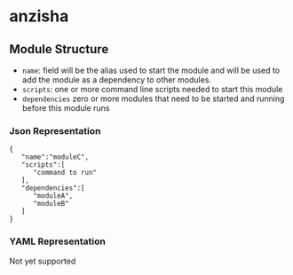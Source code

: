 # anzisha


## Module Structure
* `name`: field will be the alias used to start the module and will be used to add the module as a 
dependency to other modules.
* `scripts`: one or more command line scripts needed to start this module
* `dependencies` zero or more modules that need to be started and running before this module runs

### Json Representation
```
{
   "name":"moduleC",
   "scripts":[
      "command to run"
   ],
   "dependencies":[
      "moduleA",
      "moduleB"
   ]
}
```

### YAML Representation 
Not yet supported 